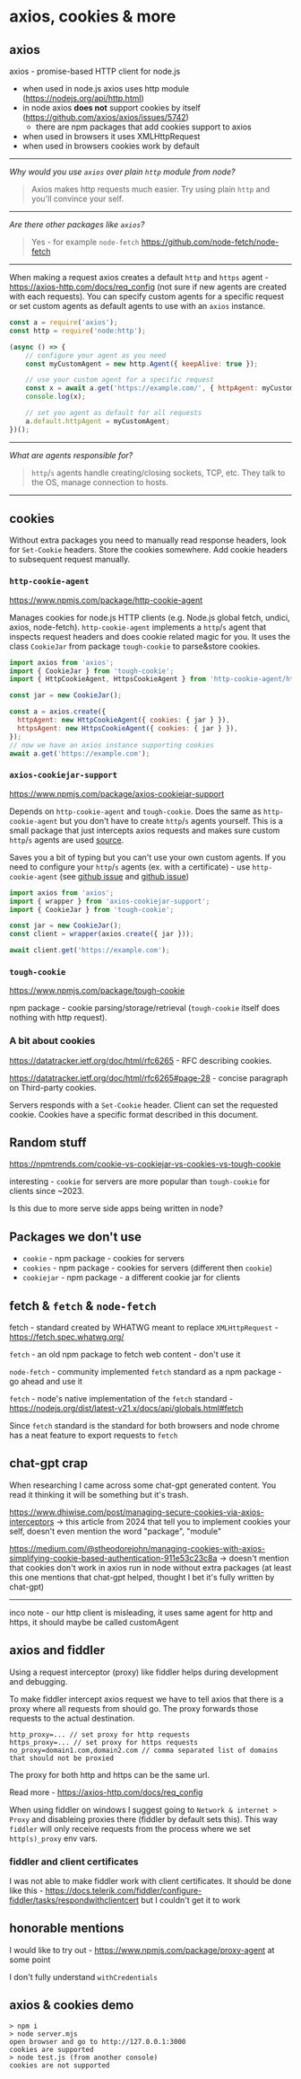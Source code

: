 # axios, cookies & more

## axios

axios - promise-based HTTP client for node.js
- when used in node.js axios uses http module (https://nodejs.org/api/http.html)
- in node axios __does not__ support cookies by itself (https://github.com/axios/axios/issues/5742)
  - there are npm packages that add cookies support to axios
- when used in browsers it uses XMLHttpRequest
- when used in browsers cookies work by default

---

_Why would you use `axios` over plain `http` module from node?_

> Axios makes http requests much easier. Try using plain `http` and you'll convince your self.

---

_Are there other packages like `axios`?_

> Yes - for example `node-fetch` https://github.com/node-fetch/node-fetch

---

When making a request axios creates a default `http` and `https` agent - https://axios-http.com/docs/req_config (not sure if new agents are created with each requests). You can specify custom agents for a specific request or set custom agents as default agents to use with an `axios` instance.

```js
const a = require('axios');
const http = require('node:http');

(async () => {
    // configure your agent as you need
    const myCustomAgent = new http.Agent({ keepAlive: true });

    // use your custom agent for a specific request
    const x = await a.get('https://example.com/', { httpAgent: myCustomAgent });
    console.log(x);

    // set you agent as default for all requests
    a.default.httpAgent = myCustomAgent;
})();
```

---
_What are agents responsible for?_

> `http`/`s` agents handle creating/closing sockets, TCP, etc. They talk to the OS, manage connection to hosts.
---

## cookies

Without extra packages you need to manually read response headers, look for `Set-Cookie` headers. Store the cookies somewhere. Add cookie headers to subsequent request manually.

### `http-cookie-agent`
https://www.npmjs.com/package/http-cookie-agent

Manages cookies for node.js HTTP clients (e.g. Node.js global fetch, undici, axios, node-fetch).
`http-cookie-agent` implements a `http`/`s` agent that inspects request headers and does cookie related magic for you. It uses the class `CookieJar` from package `tough-cookie` to parse&store cookies.

```js
import axios from 'axios';
import { CookieJar } from 'tough-cookie';
import { HttpCookieAgent, HttpsCookieAgent } from 'http-cookie-agent/http';

const jar = new CookieJar();

const a = axios.create({
  httpAgent: new HttpCookieAgent({ cookies: { jar } }),
  httpsAgent: new HttpsCookieAgent({ cookies: { jar } }),
});
// now we have an axios instance supporting cookies
await a.get('https://example.com');
```

### `axios-cookiejar-support`

https://www.npmjs.com/package/axios-cookiejar-support

Depends on `http-cookie-agent` and `tough-cookie`.
Does the same as `http-cookie-agent` but you don't have to create `http`/`s` agents yourself. This is a small package that just intercepts axios requests and makes sure custom `http`/`s` agents are used [source](https://github.com/3846masa/axios-cookiejar-support/blob/main/src/index.ts).

Saves you a bit of typing but you can't use your own custom agents. If you need to configure your `http`/`s` agents (ex. with a certificate) - use `http-cookie-agent` (see [github issue](https://github.com/3846masa/axios-cookiejar-support/issues/431) and [github issue](https://github.com/3846masa/axios-cookiejar-support/issues/426))


```js
import axios from 'axios';
import { wrapper } from 'axios-cookiejar-support';
import { CookieJar } from 'tough-cookie';

const jar = new CookieJar();
const client = wrapper(axios.create({ jar }));

await client.get('https://example.com');
```

### `tough-cookie`

https://www.npmjs.com/package/tough-cookie

npm package - cookie parsing/storage/retrieval (`tough-cookie` itself does nothing with http request).

### A bit about cookies
https://datatracker.ietf.org/doc/html/rfc6265 - RFC describing cookies.

https://datatracker.ietf.org/doc/html/rfc6265#page-28 - concise paragraph on Third-party cookies.

Servers responds with a `Set-Cookie` header. Client can set the requested cookie. Cookies have a specific format described in this document.

## Random stuff
https://npmtrends.com/cookie-vs-cookiejar-vs-cookies-vs-tough-cookie

interesting - `cookie` for servers are more popular than `tough-cookie` for clients since ~2023.

Is this due to more serve side apps being written in node?

## Packages we don't use
- `cookie` - npm package - cookies for servers
- `cookies` - npm package - cookies for servers (different then `cookie`)
- `cookiejar` - npm package - a different cookie jar for clients

## fetch & `fetch` & `node-fetch`

fetch - standard created by WHATWG meant to replace `XMLHttpRequest` - https://fetch.spec.whatwg.org/

`fetch` - an old npm package to fetch web content - don't use it

`node-fetch` - community implemented `fetch` standard as a npm package - go ahead and use it

`fetch` - node's native implementation of the `fetch` standard - https://nodejs.org/dist/latest-v21.x/docs/api/globals.html#fetch

Since `fetch` standard is the standard for both browsers and node chrome has a neat feature to export requests to `fetch`

## chat-gpt crap
When researching I came across some chat-gpt generated content.
You read it thinking it will be something but it's trash.

https://www.dhiwise.com/post/managing-secure-cookies-via-axios-interceptors
-> this article from 2024 that tell you to implement cookies your self, doesn't even mention the word "package", "module"

https://medium.com/@stheodorejohn/managing-cookies-with-axios-simplifying-cookie-based-authentication-911e53c23c8a
-> doesn't mention that cookies don't work in axios run in node without extra packages
    (at least this one mentions that chat-gpt helped, thought I bet it's fully written by chat-gpt)

---

inco note - our http client is misleading, it uses same agent for http and https, it should maybe be called customAgent

## axios and fiddler

Using a request interceptor (proxy) like fiddler helps during development and debugging.

To make fiddler intercept axios request we have to tell axios that there is a proxy where all requests from should go. The proxy forwards those requests to the actual destination.

```
http_proxy=... // set proxy for http requests
https_proxy=... // set proxy for https requests
no_proxy=domain1.com,domain2.com // comma separated list of domains that should not be proxied
```

The proxy for both http and https can be the same url.

Read more - https://axios-http.com/docs/req_config

When using fiddler on windows I suggest going to `Network & internet > Proxy` and disableing proxies there (fiddler by default sets this). This way `fiddler` will only receive requests from the process where we set `http(s)_proxy` env vars.

### fiddler and client certificates
I was not able to make fiddler work with client certificates.
It should be done like this - https://docs.telerik.com/fiddler/configure-fiddler/tasks/respondwithclientcert but I couldn't get it to work

## honorable mentions

I would like to try out - https://www.npmjs.com/package/proxy-agent at some point

I don't fully understand `withCredentials`

## axios & cookies demo

```
> npm i
> node server.mjs
open browser and go to http://127.0.0.1:3000
cookies are supported
> node test.js (from another console)
cookies are not supported
```